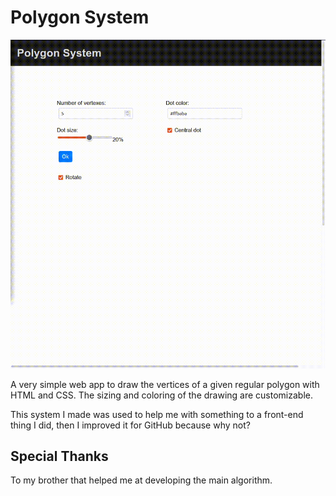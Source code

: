 # Polygon System

<p align="center">
    <img width="600" src="src/img/polygon-system-demo.gif">
</p>

A very simple web app to draw the vertices of a given regular polygon with HTML and CSS. The sizing and coloring of the drawing are customizable.

This system I made was used to help me with something to a front-end thing I did, then I improved it for GitHub because why not?

## Special Thanks

To my brother that helped me at developing the main algorithm.